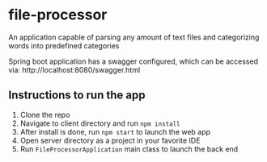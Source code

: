 # file-processor
An application capable of parsing any amount of text files and categorizing words into predefined categories

Spring boot application has a swagger configured, which can be accessed via:
http://localhost:8080/swagger.html

## Instructions to run the app
1. Clone the repo
2. Navigate to client directory and run `npm install`
3. After install is done, run `npm start` to launch the web app
4. Open server directory as a project in your favorite IDE
5. Run `FileProcessorApplication` main class to launch the back end
